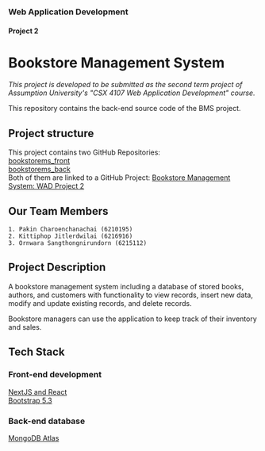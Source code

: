 ### Web Application Development
#### Project 2
     
        
Bookstore Management System
=====
*This project is developed to be submitted as the second term project of Assumption University's "CSX 4107 Web Application Development" course.*

This repository contains the back-end source code of the BMS project.

## Project structure
This project contains two GitHub Repositories:     
[bookstorems_front](https://github.com/pandaLabOS/bookstoreMS_front.git)     
[bookstorems_back](https://github.com/pandaLabOS/bookstoreMS_back.git)     
Both of them are linked to a GitHub Project: [Bookstore Management System: WAD Project 2](https://github.com/users/pandaLabOS/projects/2)

## Our Team Members   
    1. Pakin Charoenchanachai (6210195)
    2. Kittiphop Jitlerdwilai (6216916)
    3. Ornwara Sangthongnirundorn (6215112)

## Project Description
A bookstore management system including a database of stored books, authors, and customers with functionality to view records, insert new data, modify and update existing records, and delete records. 
    
Bookstore managers can use the application to keep track of their inventory and sales.

## Tech Stack
### Front-end development
[NextJS and React](https://nextjs.org/docs/api-reference/create-next-app)      
[Bootstrap 5.3](https://getbootstrap.com/docs/5.3/getting-started/download/)     

### Back-end database
[MongoDB Atlas](https://www.mongodb.com/cloud/atlas/lp/try4?utm_source=google&utm_campaign=search_gs_pl_evergreen_atlas_core-high-int_prosp-brand_gic-null_apac-th_ps-all_desktop_eng_lead&utm_term=mongodb%20atlas&utm_medium=cpc_paid_search&utm_ad=e&utm_ad_campaign_id=19638475639&adgroup=145517409333&cq_cmp=19638475639&gclid=CjwKCAiA0cyfBhBREiwAAtStHDXClL4fqzGjHMWkvmHzq3aa92rHUZRnR4dQskYm3B7J8le1LRnBDRoCfroQAvD_BwE)